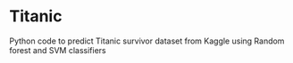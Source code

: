 Titanic
=======

Python code to predict Titanic survivor dataset from Kaggle using Random forest and SVM classifiers
